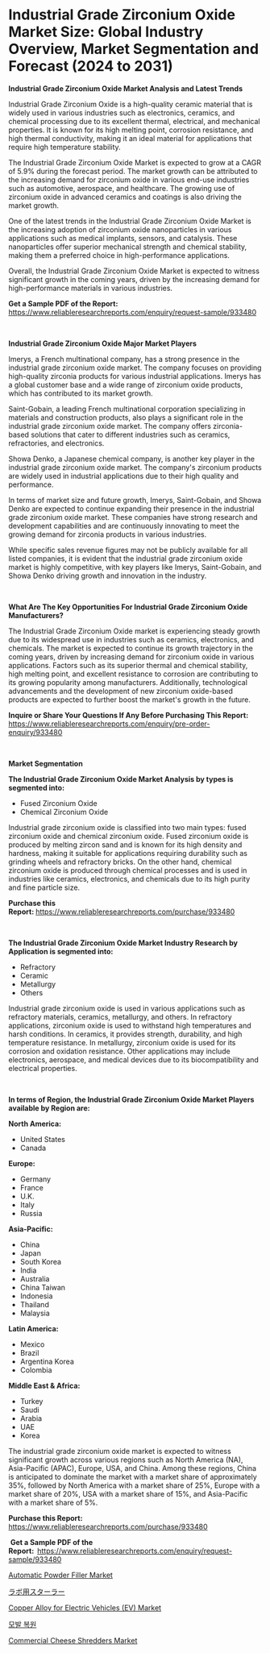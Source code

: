 <p><h1>Industrial Grade Zirconium Oxide Market Size: Global Industry Overview, Market Segmentation and Forecast (2024 to 2031)</h1></p><p><strong>Industrial Grade Zirconium Oxide Market Analysis and Latest Trends</strong></p>
<p><p>Industrial Grade Zirconium Oxide is a high-quality ceramic material that is widely used in various industries such as electronics, ceramics, and chemical processing due to its excellent thermal, electrical, and mechanical properties. It is known for its high melting point, corrosion resistance, and high thermal conductivity, making it an ideal material for applications that require high temperature stability.</p><p>The Industrial Grade Zirconium Oxide Market is expected to grow at a CAGR of 5.9% during the forecast period. The market growth can be attributed to the increasing demand for zirconium oxide in various end-use industries such as automotive, aerospace, and healthcare. The growing use of zirconium oxide in advanced ceramics and coatings is also driving the market growth.</p><p>One of the latest trends in the Industrial Grade Zirconium Oxide Market is the increasing adoption of zirconium oxide nanoparticles in various applications such as medical implants, sensors, and catalysis. These nanoparticles offer superior mechanical strength and chemical stability, making them a preferred choice in high-performance applications.</p><p>Overall, the Industrial Grade Zirconium Oxide Market is expected to witness significant growth in the coming years, driven by the increasing demand for high-performance materials in various industries.</p></p>
<p><strong>Get a Sample PDF of the Report:&nbsp;</strong> <a href="https://www.reliableresearchreports.com/enquiry/request-sample/933480">https://www.reliableresearchreports.com/enquiry/request-sample/933480</a></p>
<p>&nbsp;</p>
<p><strong>Industrial Grade Zirconium Oxide Major Market Players</strong></p>
<p><p>Imerys, a French multinational company, has a strong presence in the industrial grade zirconium oxide market. The company focuses on providing high-quality zirconia products for various industrial applications. Imerys has a global customer base and a wide range of zirconium oxide products, which has contributed to its market growth.</p><p>Saint-Gobain, a leading French multinational corporation specializing in materials and construction products, also plays a significant role in the industrial grade zirconium oxide market. The company offers zirconia-based solutions that cater to different industries such as ceramics, refractories, and electronics.</p><p>Showa Denko, a Japanese chemical company, is another key player in the industrial grade zirconium oxide market. The company's zirconium products are widely used in industrial applications due to their high quality and performance.</p><p>In terms of market size and future growth, Imerys, Saint-Gobain, and Showa Denko are expected to continue expanding their presence in the industrial grade zirconium oxide market. These companies have strong research and development capabilities and are continuously innovating to meet the growing demand for zirconia products in various industries.</p><p>While specific sales revenue figures may not be publicly available for all listed companies, it is evident that the industrial grade zirconium oxide market is highly competitive, with key players like Imerys, Saint-Gobain, and Showa Denko driving growth and innovation in the industry.</p></p>
<p>&nbsp;</p>
<p><strong>What Are The Key Opportunities For Industrial Grade Zirconium Oxide Manufacturers?</strong></p>
<p><p>The Industrial Grade Zirconium Oxide market is experiencing steady growth due to its widespread use in industries such as ceramics, electronics, and chemicals. The market is expected to continue its growth trajectory in the coming years, driven by increasing demand for zirconium oxide in various applications. Factors such as its superior thermal and chemical stability, high melting point, and excellent resistance to corrosion are contributing to its growing popularity among manufacturers. Additionally, technological advancements and the development of new zirconium oxide-based products are expected to further boost the market's growth in the future.</p></p>
<p><strong>Inquire or Share Your Questions If Any Before Purchasing This Report:</strong> <a href="https://www.reliableresearchreports.com/enquiry/pre-order-enquiry/933480">https://www.reliableresearchreports.com/enquiry/pre-order-enquiry/933480</a></p>
<p>&nbsp;</p>
<p><strong>Market Segmentation</strong></p>
<p><strong>The Industrial Grade Zirconium Oxide Market Analysis by types is segmented into:</strong></p>
<p><ul><li>Fused Zirconium Oxide</li><li>Chemical Zirconium Oxide</li></ul></p>
<p><p>Industrial grade zirconium oxide is classified into two main types: fused zirconium oxide and chemical zirconium oxide. Fused zirconium oxide is produced by melting zircon sand and is known for its high density and hardness, making it suitable for applications requiring durability such as grinding wheels and refractory bricks. On the other hand, chemical zirconium oxide is produced through chemical processes and is used in industries like ceramics, electronics, and chemicals due to its high purity and fine particle size.</p></p>
<p><strong>Purchase this Report:&nbsp;</strong><a href="https://www.reliableresearchreports.com/purchase/933480">https://www.reliableresearchreports.com/purchase/933480</a></p>
<p>&nbsp;</p>
<p><strong>The Industrial Grade Zirconium Oxide Market Industry Research by Application is segmented into:</strong></p>
<p><ul><li>Refractory</li><li>Ceramic</li><li>Metallurgy</li><li>Others</li></ul></p>
<p><p>Industrial grade zirconium oxide is used in various applications such as refractory materials, ceramics, metallurgy, and others. In refractory applications, zirconium oxide is used to withstand high temperatures and harsh conditions. In ceramics, it provides strength, durability, and high temperature resistance. In metallurgy, zirconium oxide is used for its corrosion and oxidation resistance. Other applications may include electronics, aerospace, and medical devices due to its biocompatibility and electrical properties.</p></p>
<p>&nbsp;</p>
<p><strong>In terms of Region, the Industrial Grade Zirconium Oxide Market Players available by Region are:</strong></p>
<p>
    <p> <strong> North America: </strong>
        <ul>
            <li>United States</li>
            <li>Canada</li>
        </ul>
        </p> 
    <p> <strong> Europe: </strong>
        <ul>
            <li>Germany</li>
            <li>France</li>
            <li>U.K.</li>
            <li>Italy</li>
            <li>Russia</li>
        </ul>
        </p> 
    <p> <strong> Asia-Pacific: </strong>
        <ul>
            <li>China</li>
            <li>Japan</li>
            <li>South Korea</li>
            <li>India</li>
            <li>Australia</li>
            <li>China Taiwan</li>
            <li>Indonesia</li>
            <li>Thailand</li>
            <li>Malaysia</li>
        </ul>
        </p> 
    <p> <strong> Latin America: </strong>
        <ul>
            <li>Mexico</li>
            <li>Brazil</li>
            <li>Argentina Korea</li>
            <li>Colombia</li>
        </ul>
        </p> 
    <p> <strong> Middle East & Africa: </strong>
        <ul>
            <li>Turkey</li>
            <li>Saudi</li>
            <li>Arabia</li>
            <li>UAE</li>
            <li>Korea</li>
        </ul>
    </p>
    </p>
<p><p>The industrial grade zirconium oxide market is expected to witness significant growth across various regions such as North America (NA), Asia-Pacific (APAC), Europe, USA, and China. Among these regions, China is anticipated to dominate the market with a market share of approximately 35%, followed by North America with a market share of 25%, Europe with a market share of 20%, USA with a market share of 15%, and Asia-Pacific with a market share of 5%.</p></p>
<p><strong>Purchase this Report: </strong><a href="https://www.reliableresearchreports.com/purchase/933480">https://www.reliableresearchreports.com/purchase/933480</a></p>
<p>&nbsp;<strong>Get a Sample PDF of the Report:&nbsp;&nbsp;</strong><a href="https://www.reliableresearchreports.com/enquiry/request-sample/933480">https://www.reliableresearchreports.com/enquiry/request-sample/933480</a></p>
<p><strong></strong></p>
<p><p><a href="https://issuu.com/reportprime-2/docs/automatic-powder-filler-market-size-2030.pptx">Automatic Powder Filler Market</a></p><p><a href="https://github.com/xnljig2898992/Market-Research-Report-List-1/blob/main/8739684194430.md">ラボ用スターラー</a></p><p><a href="https://github.com/Whitneyboyettebo9kiw7yr13/Market-Research-Report-List-1/blob/main/copper-alloy-for-electric-vehicles-ev-market.md">Copper Alloy for Electric Vehicles (EV) Market</a></p><p><a href="https://github.com/trmesnao7959541/Market-Research-Report-List-1/blob/main/7819211194154.md">모발 복원</a></p><p><a href="https://issuu.com/reportprime-2/docs/commercial-cheese-shredders-market-size-2030.pptx">Commercial Cheese Shredders Market</a></p></p>